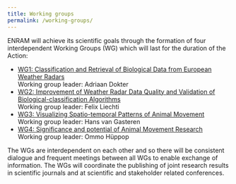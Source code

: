 ```yaml
---
title: Working groups
permalink: /working-groups/
---
```


ENRAM will achieve its scientific goals through the formation of four interdependent Working Groups (WG) which will last for the duration of the Action:

- [WG1: Classification and Retrieval of Biological Data from European Weather Radars](/working-groups/working-group-1/)<br>Working group leader: Adriaan Dokter
- [WG2: Improvement of Weather Radar Data Quality and Validation of Biological-classification Algorithms](/working-groups/working-group-2/)<br>Working group leader: Felix Liechti
- [WG3: Visualizing Spatio-temporal Patterns of Animal Movement](/working-groups/working-group-3/)<br>Working group leader: Hans van Gasteren
- [WG4: Significance and potential of Animal Movement Research](/working-groups/working-group-4/)<br>Working group leader: Ommo Hüppop

The WGs are interdependent on each other and so there will be consistent dialogue and frequent meetings between all WGs to enable exchange of information. The WGs will coordinate the publishing of joint research results in scientific journals and at scientific and stakeholder related conferences.
